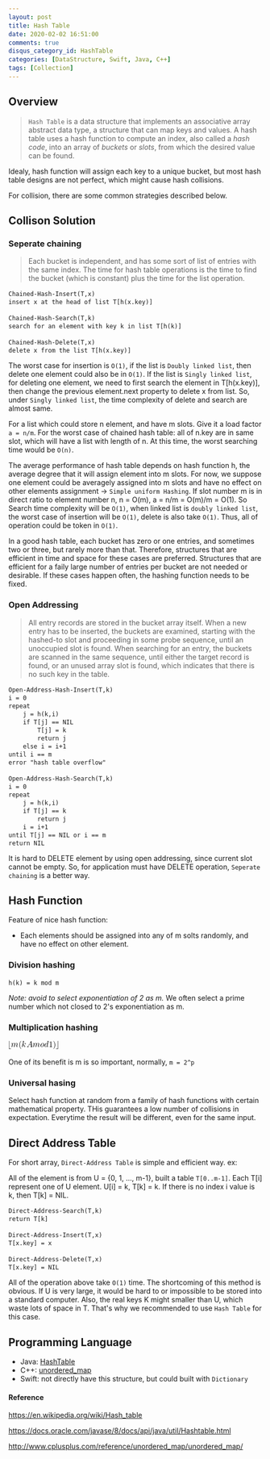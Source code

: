 ```yaml
---
layout: post
title: Hash Table
date: 2020-02-02 16:51:00
comments: true
disqus_category_id: HashTable
categories: [DataStructure, Swift, Java, C++]
tags: [Collection]
---
```


## Overview

> `Hash Table` is a data structure that implements an associative array abstract data type, a structure that can map keys and values. A hash table uses a hash function to compute an index, also called a *hash code*, into an array of *buckets* or *slots*, from which the desired value can be found.

Idealy, hash function will assign each key to a unique bucket, but most hash table designs are not perfect, which might cause hash collisions.

For collision, there are some common strategies described below.

## Collison Solution

### Seperate chaining

> Each bucket is independent, and has some sort of list of entries with the same index. The time for hash table operations is the time to find the bucket (which is constant) plus the time for the list operation.

```
Chained-Hash-Insert(T,x)
insert x at the head of list T[h(x.key)]

Chained-Hash-Search(T,k)
search for an element with key k in list T[h(k)]

Chained-Hash-Delete(T,x)
delete x from the list T[h(x.key)]
```

The worst case for insertion is `O(1)`, if the list is `Doubly linked list`, then delete one element could also be in `O(1)`. If the list is `Singly linked list`, for deleting one element, we need to first search the element in T[h(x.key)], then change the previous element.next property to delete x from list. So, under `Singly linked list`, the time complexity of delete and search are almost same.

For a list which could store n element, and have m slots. Give it a load factor `a = n/m`. For the worst case of chained hash table: all of n.key are in same slot, which will have a list with length of n. At this time, the worst searching time would be `O(n)`.

The average performance of hash table depends on hash function h, the average degree that it will assign element into m slots. For now, we suppose one element could be averagely assigned into m slots and have no effect on other elements assignment -> `Simple uniform Hashing`. If slot number m is in direct ratio to element number n, n = O(m), a = n/m = O(m)/m = O(1). So Search time complexity will be `O(1)`, when linked list is `doubly linked list`, the worst case of insertion will be `O(1)`, delete is also take `O(1)`. Thus, all of operation could be token in `O(1)`.
 
In a good hash table, each bucket has zero or one entries, and sometimes two or three, but rarely more than that. Therefore, structures that are efficient in time and space for these cases are preferred. Structures that are efficient for a faily large number of entries per bucket are not needed or desirable. If these cases happen often, the hashing function needs to be fixed.

### Open Addressing

> All entry records are stored in the bucket array itself. When a new entry has to be inserted, the buckets are examined, starting with the hashed-to slot and proceeding in some probe sequence, until an unoccupied slot is found. When searching for an entry, the buckets are scanned in the same sequence, until either the target record is found, or an unused array slot is found, which indicates that there is no such key in the table.

```
Open-Address-Hash-Insert(T,k)
i = 0
repeat
    j = h(k,i)
    if T[j] == NIL
        T[j] = k
        return j
    else i = i+1
until i == m
error "hash table overflow"

Open-Address-Hash-Search(T,k)
i = 0
repeat
    j = h(k,i)
    if T[j] == k
        return j
    i = i+1
until T[j] == NIL or i == m
return NIL
```

It is hard to DELETE element by using open addressing, since current slot cannot be empty. So, for application must have DELETE operation, `Seperate chaining` is a better way. 

## Hash Function

Feature of nice hash function:

- Each elements should be assigned into any of m solts randomly, and have no effect on other element.

### Division hashing

```
h(k) = k mod m
```

*Note: avoid to select exponentiation of 2 as m.* We often select a prime number which not closed to 2's exponentiation as m.

### Multiplication hashing

![multiplicationhashing](/images/2020-02-02-Hash-Table/multiplicationhashing.png#simulator)

One of its benefit is m is so important, normally, `m = 2^p`

### Universal hasing

Select hash function at random from a family of hash functions with certain mathematical property. THis guarantees a low number of collisions in expectation. Everytime the result will be different, even for the same input.

## Direct Address Table

For short array, `Direct-Address Table` is simple and efficient way. ex: 

All of the element is from U = {0, 1, ..., m-1}, built a table `T[0..m-1]`. Each T[i] represent one of U element. U[i] = k, T[k] = k.
If there is no index i value is k, then T[k] = NIL.

```
Direct-Address-Search(T,k)
return T[k]

Direct-Address-Insert(T,x)
T[x.key] = x

Direct-Address-Delete(T,x)
T[x.key] = NIL
```

All of the operation above take `O(1)` time. The shortcoming of this method is obvious. If U is very large, it would be hard to or impossible to be stored into a standard computer. Also, the real keys K might smaller than U, which waste lots of space in T. That's why we recommended to use `Hash Table` for this case.

## Programming Language

- Java: [HashTable](https://docs.oracle.com/javase/8/docs/api/java/util/Hashtable.html)
- C++: [unordered_map](http://www.cplusplus.com/reference/unordered_map/unordered_map/)
- Swift: not directly have this structure, but could built with `Dictionary`

#### Reference

<https://en.wikipedia.org/wiki/Hash_table>

<https://docs.oracle.com/javase/8/docs/api/java/util/Hashtable.html>

<http://www.cplusplus.com/reference/unordered_map/unordered_map/>
